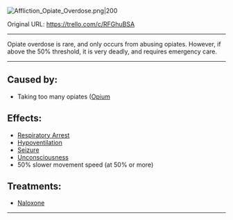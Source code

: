 ![Affliction_Opiate_Overdose.png\|200](/Head_Brain/Opiate%20Overdose%20-%20Attachments/6718845db30472d958dd7c9d.png)

Original URL: https://trello.com/c/RFGhuBSA

---

Opiate overdose is rare, and only occurs from abusing opiates. However, if above the 50% threshold, it is very deadly, and requires emergency care.

---

## Caused by:

- Taking too many opiates ([Opium](../Items/Opium.md)

## Effects:

- [Respiratory Arrest](../Lungs/Respiratory%20Arrest.md)
- [Hypoventilation](../Lungs/Hypoventilation.md)
- [Seizure](Seizure.md)
- [Unconsciousness](Unconsciousness.md)
- 50% slower movement speed (at 50% or more)

## Treatments:

- [Naloxone](../Items/Naloxone.md)

---

